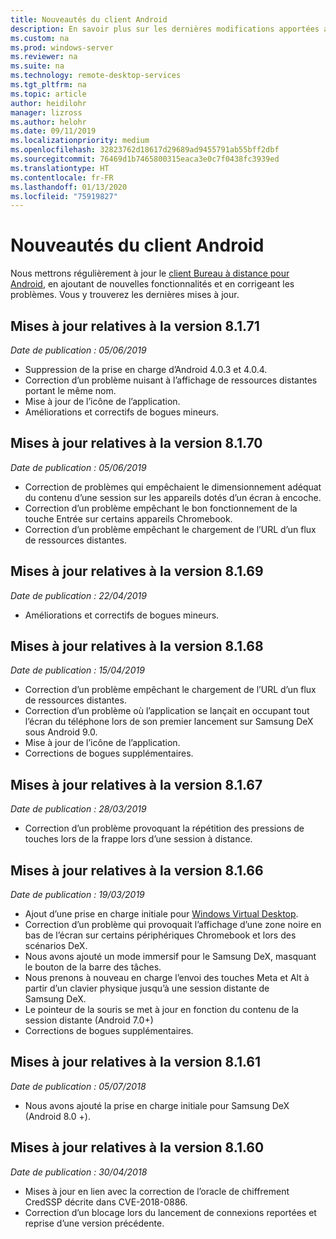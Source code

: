 ```yaml
---
title: Nouveautés du client Android
description: En savoir plus sur les dernières modifications apportées au client Bureau à distance pour Android
ms.custom: na
ms.prod: windows-server
ms.reviewer: na
ms.suite: na
ms.technology: remote-desktop-services
ms.tgt_pltfrm: na
ms.topic: article
author: heidilohr
manager: lizross
ms.author: helohr
ms.date: 09/11/2019
ms.localizationpriority: medium
ms.openlocfilehash: 32823762d18617d29689ad9455791ab55bff2dbf
ms.sourcegitcommit: 76469d1b7465800315eaca3e0c7f0438fc3939ed
ms.translationtype: HT
ms.contentlocale: fr-FR
ms.lasthandoff: 01/13/2020
ms.locfileid: "75919827"
---
```

# <a name="whats-new-in-the-android-client"></a>Nouveautés du client Android

Nous mettrons régulièrement à jour le [client Bureau à distance pour Android](remote-desktop-android.md), en ajoutant de nouvelles fonctionnalités et en corrigeant les problèmes. Vous y trouverez les dernières mises à jour.

## <a name="updates-for-version-8171"></a>Mises à jour relatives à la version 8.1.71

*Date de publication : 05/06/2019*

- Suppression de la prise en charge d’Android 4.0.3 et 4.0.4.
- Correction d’un problème nuisant à l’affichage de ressources distantes portant le même nom.
- Mise à jour de l’icône de l’application.
- Améliorations et correctifs de bogues mineurs.

## <a name="updates-for-version-8170"></a>Mises à jour relatives à la version 8.1.70

*Date de publication : 05/06/2019*

- Correction de problèmes qui empêchaient le dimensionnement adéquat du contenu d’une session sur les appareils dotés d’un écran à encoche.
- Correction d’un problème empêchant le bon fonctionnement de la touche Entrée sur certains appareils Chromebook.
- Correction d’un problème empêchant le chargement de l’URL d’un flux de ressources distantes.

## <a name="updates-for-version-8169"></a>Mises à jour relatives à la version 8.1.69

*Date de publication : 22/04/2019*

- Améliorations et correctifs de bogues mineurs.

## <a name="updates-for-version-8168"></a>Mises à jour relatives à la version 8.1.68

*Date de publication : 15/04/2019*

- Correction d’un problème empêchant le chargement de l’URL d’un flux de ressources distantes.
- Correction d’un problème où l’application se lançait en occupant tout l’écran du téléphone lors de son premier lancement sur Samsung DeX sous Android 9.0.
- Mise à jour de l’icône de l’application.
- Corrections de bogues supplémentaires.

## <a name="updates-for-version-8167"></a>Mises à jour relatives à la version 8.1.67

*Date de publication : 28/03/2019*

- Correction d’un problème provoquant la répétition des pressions de touches lors de la frappe lors d’une session à distance.

## <a name="updates-for-version-8166"></a>Mises à jour relatives à la version 8.1.66

*Date de publication : 19/03/2019*

- Ajout d’une prise en charge initiale pour [Windows Virtual Desktop](https://aka.ms/wvd).
- Correction d’un problème qui provoquait l’affichage d’une zone noire en bas de l’écran sur certains périphériques Chromebook et lors des scénarios DeX.
- Nous avons ajouté un mode immersif pour le Samsung DeX, masquant le bouton de la barre des tâches.
- Nous prenons à nouveau en charge l’envoi des touches Meta et Alt à partir d’un clavier physique jusqu’à une session distante de Samsung DeX.
- Le pointeur de la souris se met à jour en fonction du contenu de la session distante (Android 7.0+)
- Corrections de bogues supplémentaires.

## <a name="updates-for-version-8161"></a>Mises à jour relatives à la version 8.1.61

*Date de publication : 05/07/2018*

- Nous avons ajouté la prise en charge initiale pour Samsung DeX (Android 8.0 +).

## <a name="updates-for-version-8160"></a>Mises à jour relatives à la version 8.1.60

*Date de publication : 30/04/2018*

- Mises à jour en lien avec la correction de l’oracle de chiffrement CredSSP décrite dans CVE-2018-0886.
- Correction d’un blocage lors du lancement de connexions reportées et reprise d’une version précédente.
